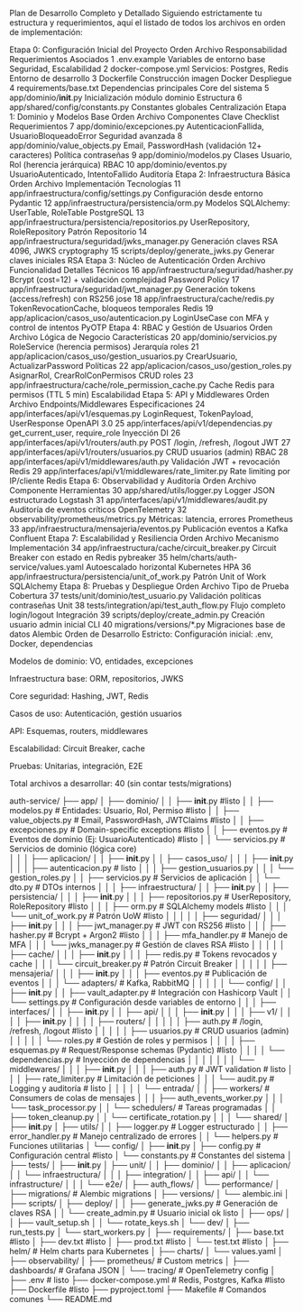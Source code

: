 Plan de Desarrollo Completo y Detallado
Siguiendo estrictamente tu estructura y requerimientos, aquí el listado de todos los archivos en orden de implementación:

Etapa 0: Configuración Inicial del Proyecto
Orden	Archivo	Responsabilidad	Requerimientos Asociados
1	.env.example	Variables de entorno base	Seguridad, Escalabilidad
2	docker-compose.yml	Servicios: Postgres, Redis	Entorno de desarrollo
3	Dockerfile	Construcción imagen Docker	Despliegue
4	requirements/base.txt	Dependencias principales	Core del sistema
5	app/dominio/__init__.py	Inicialización módulo dominio	Estructura
6	app/shared/config/constants.py	Constantes globales	Centralización
Etapa 1: Dominio y Modelos Base
Orden	Archivo	Componentes Clave	Checklist Requerimientos
7	app/dominio/excepciones.py	AutenticacionFallida, UsuarioBloqueadoError	Seguridad avanzada
8	app/dominio/value_objects.py	Email, PasswordHash (validación 12+ caracteres)	Política contraseñas
9	app/dominio/modelos.py	Clases Usuario, Rol (herencia jerárquica)	RBAC
10	app/dominio/eventos.py	UsuarioAutenticado, IntentoFallido	Auditoría
Etapa 2: Infraestructura Básica
Orden	Archivo	Implementación	Tecnologías
11	app/infraestructura/config/settings.py	Configuración desde entorno	Pydantic
12	app/infraestructura/persistencia/orm.py	Modelos SQLAlchemy: UserTable, RoleTable	PostgreSQL
13	app/infraestructura/persistencia/repositorios.py	UserRepository, RoleRepository	Patrón Repositorio
14	app/infraestructura/seguridad/jwks_manager.py	Generación claves RSA 4096, JWKS	cryptography
15	scripts/deploy/generate_jwks.py	Generar claves iniciales	RSA
Etapa 3: Núcleo de Autenticación
Orden	Archivo	Funcionalidad	Detalles Técnicos
16	app/infraestructura/seguridad/hasher.py	Bcrypt (cost=12) + validación complejidad	Password Policy
17	app/infraestructura/seguridad/jwt_manager.py	Generación tokens (access/refresh) con RS256	jose
18	app/infraestructura/cache/redis.py	TokenRevocationCache, bloqueos temporales	Redis
19	app/aplicacion/casos_uso/autenticacion.py	LoginUseCase con MFA y control de intentos	PyOTP
Etapa 4: RBAC y Gestión de Usuarios
Orden	Archivo	Lógica de Negocio	Características
20	app/dominio/servicios.py	RoleService (herencia permisos)	Jerarquía roles
21	app/aplicacion/casos_uso/gestion_usuarios.py	CrearUsuario, ActualizarPassword	Políticas
22	app/aplicacion/casos_uso/gestion_roles.py	AsignarRol, CrearRolConPermisos	CRUD roles
23	app/infraestructura/cache/role_permission_cache.py	Cache Redis para permisos (TTL 5 min)	Escalabilidad
Etapa 5: API y Middlewares
Orden	Archivo	Endpoints/Middlewares	Especificaciones
24	app/interfaces/api/v1/esquemas.py	LoginRequest, TokenPayload, UserResponse	OpenAPI 3.0
25	app/interfaces/api/v1/dependencias.py	get_current_user, require_role	Inyección DI
26	app/interfaces/api/v1/routers/auth.py	POST /login, /refresh, /logout	JWT
27	app/interfaces/api/v1/routers/usuarios.py	CRUD usuarios (admin)	RBAC
28	app/interfaces/api/v1/middlewares/auth.py	Validación JWT + revocación	Redis
29	app/interfaces/api/v1/middlewares/rate_limiter.py	Rate limiting por IP/cliente	Redis
Etapa 6: Observabilidad y Auditoría
Orden	Archivo	Componente	Herramientas
30	app/shared/utils/logger.py	Logger JSON estructurado	Logstash
31	app/interfaces/api/v1/middlewares/audit.py	Auditoría de eventos críticos	OpenTelemetry
32	observability/prometheus/metrics.py	Métricas: latencia, errores	Prometheus
33	app/infraestructura/mensajeria/eventos.py	Publicación eventos a Kafka	Confluent
Etapa 7: Escalabilidad y Resiliencia
Orden	Archivo	Mecanismo	Implementación
34	app/infraestructura/cache/circuit_breaker.py	Circuit Breaker con estado en Redis	pybreaker
35	helm/charts/auth-service/values.yaml	Autoescalado horizontal	Kubernetes HPA
36	app/infraestructura/persistencia/unit_of_work.py	Patrón Unit of Work	SQLAlchemy
Etapa 8: Pruebas y Despliegue
Orden	Archivo	Tipo de Prueba	Cobertura
37	tests/unit/dominio/test_usuario.py	Validación políticas contraseñas	Unit
38	tests/integration/api/test_auth_flow.py	Flujo completo login/logout	Integración
39	scripts/deploy/create_admin.py	Creación usuario admin inicial	CLI
40	migrations/versions/*.py	Migraciones base de datos	Alembic
Orden de Desarrollo Estricto:
Configuración inicial: .env, Docker, dependencias

Modelos de dominio: VO, entidades, excepciones

Infraestructura base: ORM, repositorios, JWKS

Core seguridad: Hashing, JWT, Redis

Casos de uso: Autenticación, gestión usuarios

API: Esquemas, routers, middlewares

Escalabilidad: Circuit Breaker, cache

Pruebas: Unitarias, integración, E2E

Total archivos a desarrollar: 40 (sin contar tests/migrations)

auth-service/
├── app/
│   ├── dominio/
│   │   ├── __init__.py                                                               #listo
│   │   ├── modelos.py           # Entidades: Usuario, Rol, Permiso                   #listo 
│   │   ├── value_objects.py     # Email, PasswordHash, JWTClaims                     #listo
│   │   ├── excepciones.py       # Domain-specific exceptions                         #listo
│   │   ├── eventos.py           # Eventos de dominio (Ej: UsuarioAutenticado)        #listo
│   │   └── servicios.py         # Servicios de dominio (lógica core)                 
│   │
│   ├── aplicacion/
│   │   ├── __init__.py
│   │   ├── casos_uso/
│   │   │   ├── __init__.py
│   │   │   ├── autenticacion.py      # listo
│   │   │   ├── gestion_usuarios.py
│   │   │   └── gestion_roles.py
│   │   ├── servicios.py         # Servicios de aplicación
│   │   └── dto.py               # DTOs internos
│   │
│   ├── infraestructura/
│   │   ├── __init__.py
│   │   ├── persistencia/
│   │   │   ├── __init__.py
│   │   │   ├── repositorios.py  # UserRepository, RoleRepository    #listo
│   │   │   ├── orm.py           # SQLAlchemy models                 #listo
│   │   │   └── unit_of_work.py  # Patrón UoW                        #listo
│   │   │
│   │   ├── seguridad/
│   │   │   ├── __init__.py
│   │   │   ├── jwt_manager.py   # JWT con RS256                        #listo
│   │   │   ├── hasher.py        # Bcrypt + Argon2                      #listo
│   │   │   ├── mfa_handler.py   # Manejo de MFA
│   │   │   └── jwks_manager.py  # Gestión de claves RSA                #listo
│   │   │
│   │   ├── cache/
│   │   │   ├── __init__.py
│   │   │   ├── redis.py         # Tokens revocados y cache
│   │   │   └── circuit_breaker.py # Patrón Circuit Breaker
│   │   │
│   │   ├── mensajeria/
│   │   │   ├── __init__.py
│   │   │   ├── eventos.py       # Publicación de eventos
│   │   │   └── adapters/        # Kafka, RabbitMQ
│   │   │
│   │   └── config/
│   │       ├── __init__.py
│   │       ├── vault_adapter.py # Integración con Hashicorp Vault
│   │       └── settings.py      # Configuración desde variables de entorno
│   │
│   ├── interfaces/
│   │   ├── __init__.py
│   │   ├── api/
│   │   │   ├── __init__.py
│   │   │   ├── v1/
│   │   │   │   ├── __init__.py
│   │   │   │   ├── routers/
│   │   │   │   │   ├── auth.py       # /login, /refresh, /logout #listo
│   │   │   │   │   ├── usuarios.py   # CRUD usuarios (admin)
│   │   │   │   │   └── roles.py      # Gestión de roles y permisos
│   │   │   │   ├── esquemas.py       # Request/Response schemas (Pydantic)  #listo
│   │   │   │   └── dependencias.py   # Inyección de dependencias
│   │   │   │
│   │   │   └── middlewares/
│   │   │       ├── __init__.py
│   │   │       ├── auth.py          # JWT validation     # listo
│   │   │       ├── rate_limiter.py  # Limitación de peticiones
│   │   │       └── audit.py         # Logging y auditoría   # listo
│   │   │
│   │   └── entrada/
│   │       ├── workers/             # Consumers de colas de mensajes
│   │       │   ├── auth_events_worker.py
│   │       │   └── task_processor.py
│   │       └── schedulers/          # Tareas programadas
│   │           ├── token_cleanup.py
│   │           └── certificate_rotation.py
│   │
│   └── shared/
│       ├── __init__.py
│       ├── utils/
│       │   ├── logger.py        # Logger estructurado
│       │   ├── error_handler.py # Manejo centralizado de errores
│       │   └── helpers.py       # Funciones utilitarias
│       └── config/
│           ├── __init__.py
│           ├── config.py        # Configuración central #listo
│           └── constants.py     # Constantes del sistema
│
├── tests/
│   ├── __init__.py
│   ├── unit/
│   │   ├── dominio/
│   │   ├── aplicacion/
│   │   └── infraestructura/
│   │
│   ├── integration/
│   │   ├── api/
│   │   └── infrastructure/
│   │
│   └── e2e/
│       ├── auth_flows/
│       └── performance/
│
├── migrations/                  # Alembic migrations
│   ├── versions/
│   └── alembic.ini
│
├── scripts/
│   ├── deploy/
│   │   ├── generate_jwks.py     # Generación de claves RSA
│   │   └── create_admin.py      # Usuario inicial   ok listo
│   ├── ops/
│   │   ├── vault_setup.sh
│   │   └── rotate_keys.sh
│   └── dev/
│       ├── run_tests.py
│       └── start_workers.py
│
├── requirements/
│   ├── base.txt              #listo
│   ├── dev.txt               #listo
│   ├── prod.txt              #listo
│   └── test.txt              #listo
│
├── helm/                        # Helm charts para Kubernetes
│   ├── charts/
│   └── values.yaml
│
├── observability/
│   ├── prometheus/              # Custom metrics
│   ├── dashboards/              # Grafana JSON
│   └── tracing/                 # OpenTelemetry config
│
├── .env                        # listo
├── docker-compose.yml           # Redis, Postgres, Kafka  #listo
├── Dockerfile                   #listo
├── pyproject.toml
├── Makefile                     # Comandos comunes
└── README.md